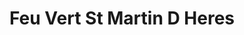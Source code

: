 ---
title: "Feu Vert St Martin D Heres"
url: /saint-martin-dheres/feu-vert-st-martin-d-heres/
shop: réparation de voitures
---